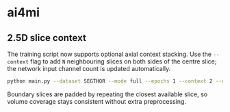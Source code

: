 # ai4mi

## 2.5D slice context

The training script now supports optional axial context stacking. Use the `--context` flag to add `N` neighbouring slices on both sides of the centre slice;
the network input channel count is updated automatically.

```bash
python main.py --dataset SEGTHOR --mode full --epochs 1 --context 2 --dest runs/segthor_2p5d
```

Boundary slices are padded by repeating the closest available slice, so volume coverage stays consistent without extra preprocessing.